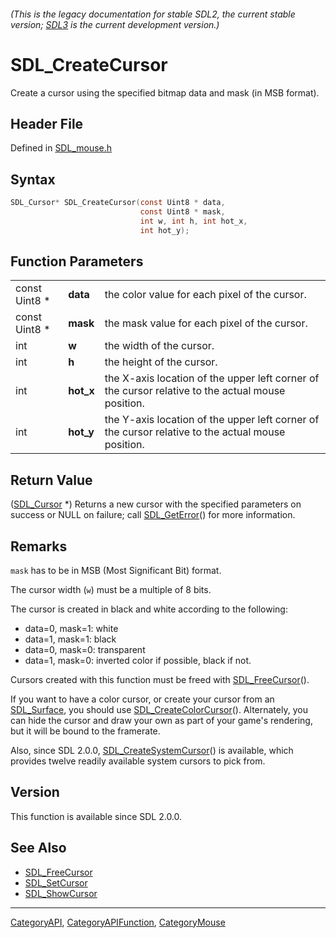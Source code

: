 ###### (This is the legacy documentation for stable SDL2, the current stable version; [SDL3](https://wiki.libsdl.org/SDL3/) is the current development version.)
# SDL_CreateCursor

Create a cursor using the specified bitmap data and mask (in MSB format).

## Header File

Defined in [SDL_mouse.h](https://github.com/libsdl-org/SDL/blob/SDL2/include/SDL_mouse.h)

## Syntax

```c
SDL_Cursor* SDL_CreateCursor(const Uint8 * data,
                             const Uint8 * mask,
                             int w, int h, int hot_x,
                             int hot_y);
```

## Function Parameters

|               |           |                                                                                                   |
| ------------- | --------- | ------------------------------------------------------------------------------------------------- |
| const Uint8 * | **data**  | the color value for each pixel of the cursor.                                                     |
| const Uint8 * | **mask**  | the mask value for each pixel of the cursor.                                                      |
| int           | **w**     | the width of the cursor.                                                                          |
| int           | **h**     | the height of the cursor.                                                                         |
| int           | **hot_x** | the X-axis location of the upper left corner of the cursor relative to the actual mouse position. |
| int           | **hot_y** | the Y-axis location of the upper left corner of the cursor relative to the actual mouse position. |

## Return Value

([SDL_Cursor](SDL_Cursor) *) Returns a new cursor with the specified
parameters on success or NULL on failure; call
[SDL_GetError](SDL_GetError)() for more information.

## Remarks

`mask` has to be in MSB (Most Significant Bit) format.

The cursor width (`w`) must be a multiple of 8 bits.

The cursor is created in black and white according to the following:

- data=0, mask=1: white
- data=1, mask=1: black
- data=0, mask=0: transparent
- data=1, mask=0: inverted color if possible, black if not.

Cursors created with this function must be freed with
[SDL_FreeCursor](SDL_FreeCursor)().

If you want to have a color cursor, or create your cursor from an
[SDL_Surface](SDL_Surface), you should use
[SDL_CreateColorCursor](SDL_CreateColorCursor)(). Alternately, you can hide
the cursor and draw your own as part of your game's rendering, but it will
be bound to the framerate.

Also, since SDL 2.0.0, [SDL_CreateSystemCursor](SDL_CreateSystemCursor)()
is available, which provides twelve readily available system cursors to
pick from.

## Version

This function is available since SDL 2.0.0.

## See Also

- [SDL_FreeCursor](SDL_FreeCursor)
- [SDL_SetCursor](SDL_SetCursor)
- [SDL_ShowCursor](SDL_ShowCursor)

----
[CategoryAPI](CategoryAPI), [CategoryAPIFunction](CategoryAPIFunction), [CategoryMouse](CategoryMouse)

